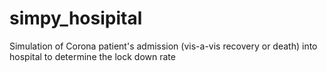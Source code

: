 # simpy_hosipital
Simulation of Corona patient's admission (vis-a-vis recovery or death) into hospital to determine the lock down rate
